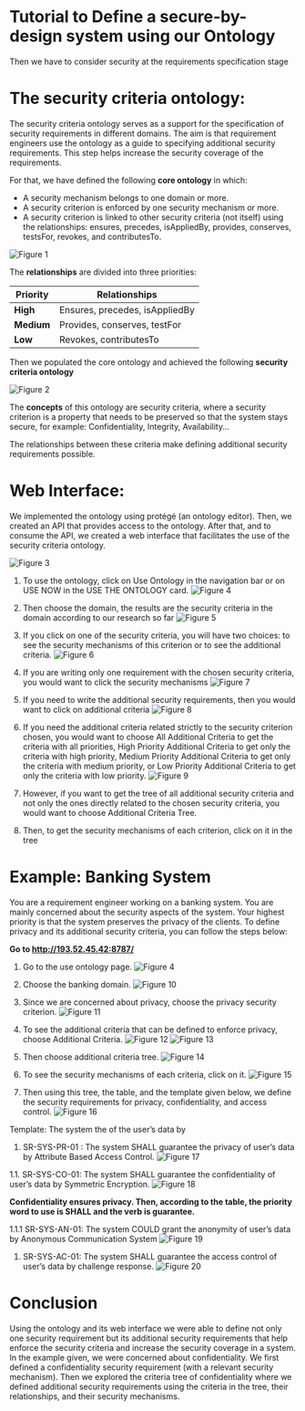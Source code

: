
# Tutorial to Define a secure-by-design system using our Ontology

Then we have to consider security at the requirements specification stage
# The security criteria ontology:
The security criteria ontology serves as a support for the specification of security requirements in different domains. The aim is that requirement engineers use the ontology as a guide to specifying additional security requirements. This step helps increase the security coverage of the requirements.

For that, we have defined the following **core ontology** in which:

- A security mechanism belongs to one domain or more.
- A security criterion is enforced by one security mechanism or more.
- A security criterion is linked to other security criteria (not itself) using the relationships: ensures, precedes, isAppliedBy, provides, conserves, testsFor, revokes, and contributesTo.

![Figure 1](./figures/figure1.png?raw=true "Figure 1 Generic Ontology in Protege")

The **relationships** are divided into three priorities:

|**Priority**|**Relationships**|
| - | - |
|**High**|Ensures, precedes, isAppliedBy|
|**Medium**|Provides, conserves, testFor|
|**Low**|Revokes, contributesTo|

Then we populated the core ontology and achieved the following **security criteria ontology**

![Figure 2](./figures/figure2.png?raw=true "Figure 2 Generic Ontology Concepts")

The **concepts** of this ontology are security criteria, where a security criterion is a property that needs to be preserved so that the system stays secure, for example: Confidentiality, Integrity, Availability…

The relationships between these criteria make defining additional security requirements possible.

# Web Interface:
We implemented the ontology using protégé (an ontology editor). Then, we created an API that provides access to the ontology.
After that, and to consume the API, we created a web interface that facilitates the use of the security criteria ontology.

![Figure 3](./figures/figure3.png?raw=true "Web interface")

1. To use the ontology, click on Use Ontology in the navigation bar or on USE NOW in the USE THE ONTOLOGY card.
![Figure 4](./figures/figure4.png?raw=true "Web interface")
2. Then choose the domain, the results are the security criteria in the domain according to our research so far
![Figure 5](./figures/figure5.png?raw=true)
3. If you click on one of the security criteria, you will have two choices: to see the security mechanisms of this criterion or to see the additional criteria.
![Figure 6](./figures/figure6.png?raw=true)
4. If you are writing only one requirement with the chosen security criteria, you would want to click the security mechanisms 
![Figure 7](./figures/figure7.png?raw=true)
5. If you need to write the additional security requirements, then you would want to click on additional criteria
![Figure 8](./figures/figure8.png?raw=true)
6. If you need the additional criteria related strictly to the security criterion chosen, you would want to choose All Additional Criteria to get the criteria with all priorities, High Priority Additional Criteria to get only the criteria with high priority, Medium Priority Additional Criteria to get only the criteria with medium priority, or Low Priority Additional Criteria to get only the criteria with low priority.
![Figure 9](./figures/figure9.png?raw=true)

1. However, if you want to get the tree of all additional security criteria and not only the ones directly related to the chosen security criteria, you would want to choose Additional Criteria Tree. 
1. Then, to get the security mechanisms of each criterion, click on it in the tree

# Example: Banking System

You are a requirement engineer working on a banking system. You are mainly concerned about the security aspects of the system. Your highest priority is that the system preserves the privacy of the clients. To define privacy and its additional security criteria, you can follow the steps below:

**Go to <http://193.52.45.42:8787/>** 
1. Go to the use ontology page.
![Figure 4](./figures/figure4.png?raw=true "Web interface")
2. Choose the banking domain.
![Figure 10](./figures/figure10.jpg?raw=true "Web interface")

3. Since we are concerned about privacy, choose the privacy security criterion.
![Figure 11](./figures/figure11.png?raw=true "Web interface")

4. To see the additional criteria that can be defined to enforce privacy, choose Additional Criteria.
![Figure 12](./figures/figure12.png?raw=true "Web interface")
![Figure 13](./figures/figure13.png?raw=true "Web interface")

5. Then choose additional criteria tree. 
![Figure 14](./figures/figure14.png?raw=true "Web interface")

6. To see the security mechanisms of each criteria, click on it.
![Figure 15](./figures/figure15.png?raw=true "Web interface")

7. Then using this tree, the table, and the template given below, we define the security requirements for privacy, confidentiality, and access control.
![Figure 16](./figures/figure16.png?raw=true "Web interface")

Template: The system <word> <verb> the <security criteria> of the user’s data by <security mechanism>

1. SR-SYS-PR-01 : The system SHALL guarantee the privacy of user’s data by Attribute Based Access Control.
![Figure 17](./figures/figure17.png?raw=true "Web interface")

1.1. SR-SYS-CO-01: The system SHALL guarantee the confidentiality of user’s data by Symmetric Encryption.
![Figure 18](./figures/figure18.png?raw=true "Web interface")

**Confidentiality ensures privacy. Then, according to the table, the priority word to use is SHALL and the verb is guarantee.**

1.1.1 SR-SYS-AN-01: The system COULD grant the anonymity of user’s data by Anonymous Communication System
![Figure 19](./figures/figure19.png?raw=true "Web interface")

1. SR-SYS-AC-01: The system SHALL guarantee the access control of user’s data by challenge response.
![Figure 20](./figures/figure20.png?raw=true "Web interface")

# Conclusion

Using the ontology and its web interface we were able to define not only one security requirement but its additional security requirements that help enforce the security criteria and increase the security coverage in a system. In the example given, we were concerned about confidentiality. We first defined a confidentiality security requirement (with a relevant security mechanism). Then we explored the criteria tree of confidentiality where we defined additional security requirements using the criteria in the tree, their relationships, and their security mechanisms.
